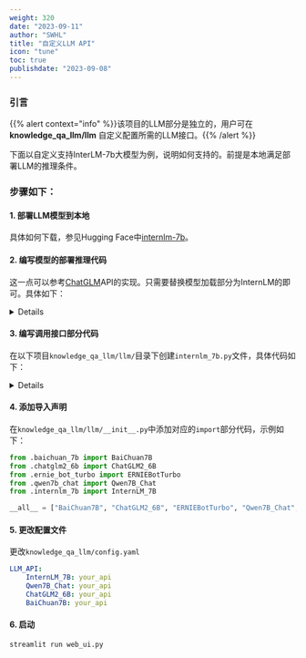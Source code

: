 ```yaml
---
weight: 320
date: "2023-09-11"
author: "SWHL"
title: "自定义LLM API"
icon: "tune"
toc: true
publishdate: "2023-09-08"
---
```


### 引言
{{% alert context="info" %}}该项目的LLM部分是独立的，用户可在 **knowledge_qa_llm/llm** 自定义配置所需的LLM接口。{{% /alert %}} 

下面以自定义支持InterLM-7b大模型为例，说明如何支持的。前提是本地满足部署LLM的推理条件。

### 步骤如下：
#### 1. 部署LLM模型到本地
具体如何下载，参见Hugging Face中[internlm-7b](https://huggingface.co/internlm/internlm-7b)。

#### 2. 编写模型的部署推理代码
这一点可以参考[ChatGLM](https://github.com/THUDM/ChatGLM-6B/blob/main/api.py)API的实现。只需要替换模型加载部分为InternLM的即可。具体如下：

<details>

```python {linenos=table}
from fastapi import FastAPI, Request
from transformers import AutoTokenizer, AutoModel
import uvicorn, json, datetime
import torch

DEVICE = "cuda"
DEVICE_ID = "0"
CUDA_DEVICE = f"{DEVICE}:{DEVICE_ID}" if DEVICE_ID else DEVICE


def torch_gc():
    if torch.cuda.is_available():
        with torch.cuda.device(CUDA_DEVICE):
            torch.cuda.empty_cache()
            torch.cuda.ipc_collect()


app = FastAPI()


@app.post("/")
async def create_item(request: Request):
    global model, tokenizer
    json_post_raw = await request.json()
    json_post = json.dumps(json_post_raw)
    json_post_list = json.loads(json_post)
    prompt = json_post_list.get('prompt')
    history = json_post_list.get('history')
    max_length = json_post_list.get('max_length')
    top_p = json_post_list.get('top_p')
    temperature = json_post_list.get('temperature')
    response, history = model.chat(tokenizer,
                                prompt,
                                history=history,
                                max_new_tokens=max_length if max_length else 2048,
                                top_p=top_p if top_p else 0.7,
                                temperature=temperature if temperature else 0.95)
    now = datetime.datetime.now()
    time = now.strftime("%Y-%m-%d %H:%M:%S")
    answer = {
        "response": response,
        "history": history,
        "status": 200,
        "time": time
    }
    log = "[" + time + "] " + '", prompt:"' + prompt + '", response:"' + repr(response) + '"'
    print(log)
    torch_gc()
    return answer


if __name__ == '__main__':
    tokenizer = AutoTokenizer.from_pretrained("internlm/internlm-chat-7b-v1_1", trust_remote_code=True)
    model = AutoModel.from_pretrained("internlm/internlm-chat-7b-v1_1", trust_remote_code=True).half().cuda()
    model.eval()
    uvicorn.run(app, host='0.0.0.0', port=8000, workers=1)
```
</details>

#### 3. 编写调用接口部分代码
在以下项目`knowledge_qa_llm/llm/`目录下创建`internlm_7b.py`文件，具体代码如下：

<details>

```python {linenos=table}
import json
from typing import List, Optional

import requests


class InternLM_7B:
    def __init__(self, api_url: str = None):
        self.api_url = api_url

    def __call__(self, prompt: str, history: Optional[List] = None, **kwargs):
        if not history:
            history = []

        data = {"prompt": prompt, "history": history}
        if kwargs:
            temperature = kwargs.get("temperature", 0.1)
            top_p = kwargs.get("top_p", 0.7)
            max_length = kwargs.get("max_length", 4096)

            data.update(
                {"temperature": temperature, "top_p": top_p, "max_length": max_length}
            )
        req = requests.post(self.api_url, data=json.dumps(data), timeout=60)
        try:
            rdata = req.json()
            if rdata["status"] == 200:
                return rdata["response"]
            return "Network error"
        except Exception as e:
            return f"Network error:{e}"
```
</details>

#### 4. 添加导入声明
在`knowledge_qa_llm/llm/__init__.py`中添加对应的`import`部分代码，示例如下：

```python {linenos=table}
from .baichuan_7b import BaiChuan7B
from .chatglm2_6b import ChatGLM2_6B
from .ernie_bot_turbo import ERNIEBotTurbo
from .qwen7b_chat import Qwen7B_Chat
from .internlm_7b import InternLM_7B

__all__ = ["BaiChuan7B", "ChatGLM2_6B", "ERNIEBotTurbo", "Qwen7B_Chat", "InternLM_7B"]
```

#### 5. 更改配置文件
更改`knowledge_qa_llm/config.yaml`

```yaml {linenos=table}
LLM_API:
    InternLM_7B: your_api
    Qwen7B_Chat: your_api
    ChatGLM2_6B: your_api
    BaiChuan7B: your_api
```

#### 6. 启动
```bash {linenos=table}
streamlit run web_ui.py
```
